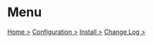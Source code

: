 # Menu

[Home >](./readme.md)
[Configuration >](./docs/Configuration.md)
[Install >](./docs/Install.md)
[Change Log >](./docs/VersionHistory.md)